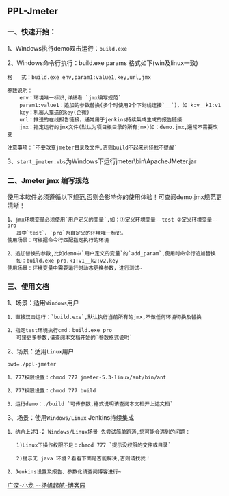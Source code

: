 ## PPL-Jmeter

### 一、快速开始：

1、Windows执行demo双击运行：`build.exe`

2、Windows命令行执行：build.exe params 格式如下(win及linux一致)

    格   式：build.exe env,param1:value1,key,url,jmx

    参数说明：
        env：环境唯一标识,详细看 `jmx编写规范`
        param1:value1：追加的参数替换(多个时使用2个下划线连接`__`)，如 k:v__k1:v1
        key：机器人推送的key(企微)
        url：推送的在线报告链接，通常用于jenkins持续集成生成的报告链接
        jmx：指定运行的jmx文件(默认为项目根目录的所有jmx)如：demo.jmx,通常不需要改变

    注意事项：`不要改变jmeter目录及文件,否则build不起来别怪我不提醒`

3、`start_jmeter.vbs`为Windows下运行jmeter\bin\ApacheJMeter.jar

### 二、Jmeter jmx 编写规范
使用本软件必须遵循以下规范,否则会影响你的使用体验！可查阅demo.jmx规范更清晰！
    
    1、jmx环境变量必须使用`用户定义的变量`,如：①定义环境变量--test ②定义环境变量--pro
       其中`test`、`pro`为自定义的环境唯一标识。
    使用场景：可根据命令行匹配指定执行的环境
    
    2、追加替换的参数,比如demo中`用户定义的变量`的`add_param`,使用时命令行追加替换
       如：build.exe pro,k1:v1__k2:v2,key
    使用场景：环境变量中需要运行时动态更换参数，进行测试~

### 三、使用文档
1、场景：适用`Windows`用户

    1、直接双击运行：`build.exe`,默认执行当前所有的jmx,不做任何环境切换及替换
    
    2、指定test环境执行cmd：build.exe pro
       可接更多参数,请查阅本文档开始的`参数格式说明` 

2、场景：适用`Linux`用户
    
    pwd=./ppl-jmeter

    1、777权限设置：chmod 777 jmeter-5.3-linux/ant/bin/ant 

    2、777权限设置：chmod 777 build 
    
    3、运行demo：./build `可传参数,格式说明请查阅本文档开上述文档`

3、场景：使用`Windows/Linux` Jenkins持续集成
    
    1、结合上述1-2 Windows/Linux场景 先尝试简单跑通,您可能会遇到的问题：

       1)Linux下操作权限不足：chmod 777 `提示没权限的文件或目录`

       2)提示无 java 环境？看看下面是否能解决,否则请找我！

    2、Jenkins设置及报告、参数化请查阅博客进行~

[广深-小龙 --扬帆起航-博客园](https://www.cnblogs.com/gsxl/tag/fiddler "PPL博客园")
